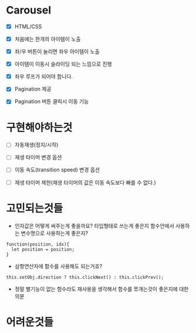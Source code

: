 # Carousel

- [x] HTML/CSS

- [x] 처음에는 한개의 아이템이 노출

- [x] 좌/우 버튼이 눌리면 좌우 아이템이 노출

- [x] 아이템이 이동시 슬라이딩 되는 느낌으로 진행

- [x] 좌우 루프가 되어야 합니다.

- [x] Pagination 제공

- [x] Pagination 버튼 클릭시 이동 기능

# 구현해야하는것

- [ ] 자동재생(정지/시작)

- [ ] 재생 타이머 변경 옵션

- [ ] 이동 속도(transition speed) 변경 옵션

- [ ] 재생 타이머 제한(재생 타이머의 값은 이동 속도보다 빠를 수 없다.)

# 고민되는것들
- 인자값은 어떻게 써주는게 좋을까요? 
  타입형태로 쓰는게 좋은지 함수안에서 사용하는 변수명으로 사용하는게 좋은지?
```
function(position, idx){
  let position = position;
}
```

- 삼항연산자에 함수를 사용해도 되는거죠? 
```
this.setObj.direction ? this.clickNext() : this.clickPrev();
```
- 정말 별기능이 없는 함수라도 재사용을 생각해서 함수를 쪼개는것이 좋은지에 대한 의문

# 어려운것들

